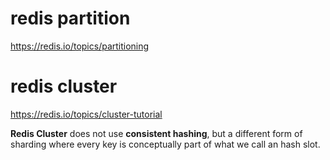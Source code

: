 # redis partition
https://redis.io/topics/partitioning

# redis cluster

https://redis.io/topics/cluster-tutorial

**Redis Cluster** does not use **consistent hashing**, but a different form of sharding where every key is conceptually part of what we call an hash slot.